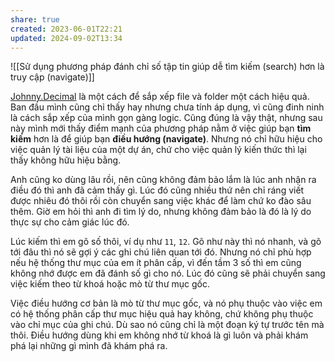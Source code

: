 ```yaml
---
share: true
created: 2023-06-01T22:21
updated: 2024-09-02T13:34
---
```

![[Sử dụng phương pháp đánh chỉ số tập tin giúp dễ tìm kiếm (search) hơn là truy cập (navigate)]]

[Johnny.Decimal](https://johnnydecimal.com/) là một cách để sắp xếp file và folder một cách hiệu quả. Ban đầu mình cũng chỉ thấy hay nhưng chưa tính áp dụng, vì cũng đinh ninh là cách sắp xếp của mình gọn gàng logic. Cũng đúng là vậy thật, nhưng sau này mình mới thấy điểm mạnh của phương pháp nằm ở việc giúp bạn **tìm kiếm** hơn là để giúp bạn **điều hướng (navigate)**. Nhưng nó chỉ hữu hiệu cho việc quản lý tài liệu của một dự án, chứ cho việc quản lý kiến thức thì lại thấy không hữu hiệu bằng.

Anh cũng ko dùng lâu rồi, nên cũng không đảm bảo lắm là lúc anh nhận ra điều đó thì anh đã cảm thấy gì. Lúc đó cũng nhiều thứ nên chỉ ráng viết được nhiêu đó thôi rồi còn chuyển sang việc khác để làm chứ ko đào sâu thêm. Giờ em hỏi thì anh đi tìm lý do, nhưng không đảm bảo là đó là lý do thực sự cho cảm giác lúc đó. 

Lúc kiếm thì em gõ số thôi, ví dụ như `11`, `12`. Gõ như này thì nó nhanh, và gõ tới đâu thì nó sẽ gợi ý các ghi chú liên quan tới đó. Nhưng nó chỉ phù hợp nếu hệ thống thư mục của em ít phân cấp, vì đến tầm 3 số thì em cũng không nhớ được em đã đánh số gì cho nó. Lúc đó cũng sẽ phải chuyển sang việc kiếm theo từ khoá hoặc mò từ thư mục gốc. 

Việc điều hướng cơ bản là mò từ thư mục gốc, và nó phụ thuộc vào việc em có hệ thống phân cấp thư mục hiệu quả hay không, chứ không phụ thuộc vào chỉ mục của ghi chú. Dù sao nó cũng chỉ là một đoạn ký tự trước tên mà thôi. Điều hướng dùng khi em không nhớ từ khoá là gì luôn và phải khám phá lại những gì mình đã khám phá ra. 